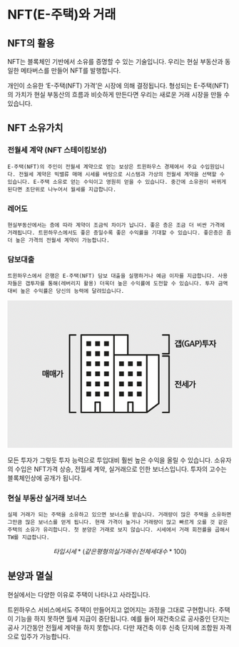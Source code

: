 # NFT(E-주택)와 거래

## NFT의 활용

NFT는 블록체인 기반에서 소유를 증명할 수 있는 기술입니다. 우리는 현실 부동산과 동일한 메타버스를 만들어 NFT를 발행합니다.&#x20;

개인이 소유한 ‘E-주택(NFT) 가격’은 시장에 의해 결정됩니다. 형성되는 E-주택(NFT)의 가치가 현실 부동산의 흐름과 비슷하게 만든다면 우리는 새로운 거래 시장을 만들 수 있습니다.

## NFT 소유가치

### 전월세 계약 (NFT 스테이킹보상)&#x20;

&#x20;`E-주택(NFT)의 주인이 전월세 계약으로 얻는 보상은 트윈하우스 경제에서 주요 수입원입니다. 전월세 계약은 빅밸류 매매 시세를 바탕으로 시스템과 가상의 전월세 계약을 선택할 수 있습니다. E-주택 소유로 얻는 수익이고 영원히 얻을 수 있습니다. 중간에 소유권이 바뀌게 된다면 초단위로 나누어서 월세를 지급합니다.`

### 레어도

`현실부동산에서는 층에 따라 계약이 조금씩 차이가 납니다. 좋은 층은 조금 더 비싼 가격에 거래됩니다. 트윈하우스에서도 좋은 층일수록 좋은 수익률을 기대할 수 있습니다. 좋은층은 좀 더 높은 가격의 전월세 계약이 가능합니다.`

### 담보대출

`트윈하우스에서 은행은 E-주택(NFT) 담보 대출을 실행하거나 예금 이자를 지급합니다. 사용자들은 갭투자를 통해(레버리지 활용) 더욱더 높은 수익률에 도전할 수 있습니다. 투자 금액대비 높은 수익률은 당신의 능력에 달려있습니다.`

![출처 갭투자란 + 전세사기 막는 ‘이건 꼭 해야해’](../../.gitbook/assets/gap.png)



모든 투자가 그렇듯 투자 능력으로 투입대비 훨씬 높은 수익을 올릴 수 있습니다. 소유자의 수입은 NFT가격 상승, 전월세 계약, 실거래으로 인한 보너스입니다. 투자의 고수는 블록체인상에 공개가 됩니다.

### 현실 부동산 실거래 보너스

`실제 거래가 되는 주택을 소유하고 있으면 보너스를 받습니다. 거래량이 많은 주택을 소유하면 그만큼 많은 보너스를 얻게 됩니다. 현재 가격이 높거나 거래량이 많고 빠르게 오를 것 같은 주택의 소유가 유리합니다. 첫 분양은 거래로 보지 않습니다. 시세에서 거래 회전률을 곱해서 TW를 지급합니다.`

$$
타입 시세 * (같은 평형의 실거래수 / 전체세대수 * 100)
$$

## 분양과 멸실

현실에서는 다양한 이유로 주택이 나타나고 사라집니다.&#x20;

트윈하우스 서비스에서도 주택이 만들어지고 없어지는 과정을 그대로 구현합니다. 주택이 기능을 하지 못하면 월세 지급이 중단됩니다. 예를 들어 재건축으로 공사중인 단지는 공사 기간동안 전월세 계약을 하지 못합니다. 다만 재건축 이후 신축 단지에 조합원 자격으로 입주가 가능합니다.
